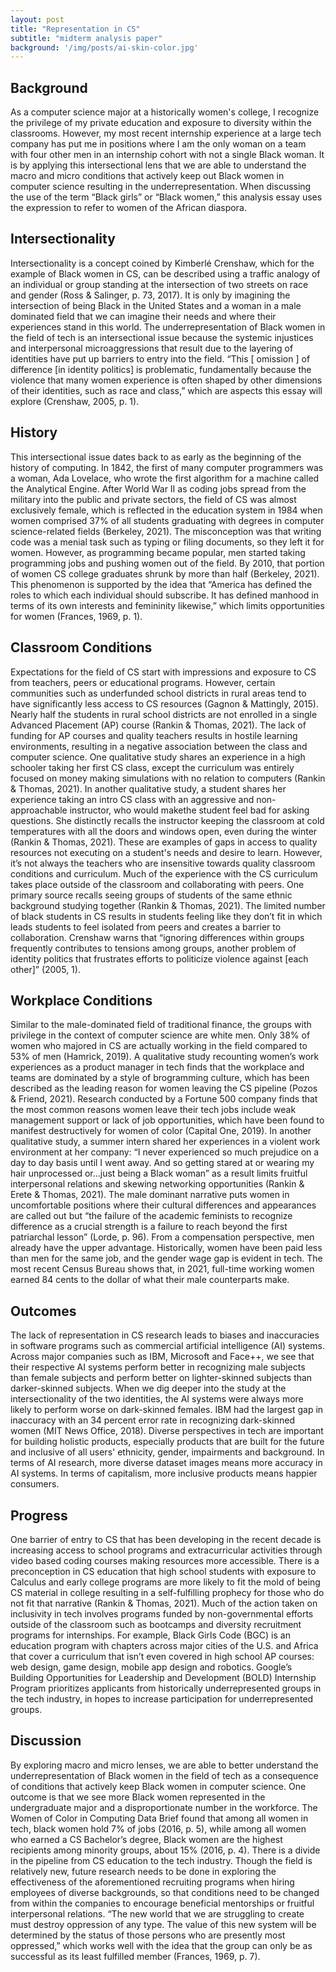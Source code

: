 ```yaml
---
layout: post
title: "Representation in CS"
subtitle: "midterm analysis paper"
background: '/img/posts/ai-skin-color.jpg'
---
```


## Background 
As a computer science major at a historically women's college, I recognize the privilege of my private education and exposure to diversity within the classrooms. However, my most recent internship experience at a large tech company has put me in positions where I am the only woman on a team with four other men in an internship cohort with not a single Black woman. It is by applying this intersectional lens that we are able to understand the macro and micro conditions that actively keep out Black women in computer science resulting in the underrepresentation. When discussing the use of the term “Black girls” or “Black women,” this analysis essay uses the expression to refer to women of the African diaspora. 

## Intersectionality 
Intersectionality is a concept coined by Kimberlé Crenshaw, which for the example of Black women in CS, can be described using a traffic analogy of an individual or group standing at the intersection of two streets on race and gender (Ross & Salinger, p. 73, 2017). It is only by imagining the intersection of being Black in the United States and a woman in a male dominated field that we can imagine their needs and where their experiences stand in this world. The underrepresentation of Black women in the field of tech is an intersectional issue because the systemic injustices and interpersonal microaggressions that result due to the layering of identities have put up barriers to entry into the field. “This [ omission ] of difference [in identity politics] is problematic, fundamentally because the violence that many women experience is often shaped by other dimensions of their identities, such as race and class,” which are aspects this essay will explore (Crenshaw, 2005, p. 1). 

## History 
This intersectional issue dates back to as early as the beginning of the history of computing. In 1842, the first of many computer programmers was a woman, Ada Lovelace, who wrote the first algorithm for a machine called the Analytical Engine. After World War II as coding jobs spread from the military into the public and private sectors, the field of CS was almost exclusively female, which is reflected in the education system in 1984 when women comprised 37% of all students graduating with degrees in computer science-related fields (Berkeley, 2021). The misconception was that writing code was a menial task such as typing or filing documents, so they left it for women. However, as programming became popular, men started taking programming jobs and pushing women out of the field. By 2010, that portion of women CS college graduates shrunk by more than half (Berkeley, 2021). This phenomenon is supported by the idea that “America has defined the roles to which each individual should subscribe. It has defined manhood in terms of its own interests and femininity likewise,” which limits opportunities for women (Frances, 1969, p. 1). 

## Classroom Conditions
Expectations for the field of CS start with impressions and exposure to CS from teachers, peers or educational programs. However, certain communities such as underfunded school districts in rural areas tend to have significantly less access to CS resources (Gagnon & Mattingly, 2015). Nearly half the students in rural school districts are not enrolled in a single Advanced Placement (AP) course (Rankin & Thomas, 2021). The lack of funding for AP courses and quality teachers results in hostile learning environments, resulting in a negative association between the class and computer science. One qualitative study shares an experience in a high schooler taking her first CS class, except the curriculum was entirely focused on money making simulations with no relation to computers (Rankin & Thomas, 2021). In another qualitative study, a student shares her experience taking an intro CS class with an aggressive and non-approachable instructor, who would make​ the student feel bad for asking questions. She distinctly recalls the instructor keeping the classroom at cold temperatures with all the doors and windows open, even during the winter (Rankin & Thomas, 2021). These are examples of gaps in access to quality resources not executing on a student's needs and desire to learn. However, it’s not always the teachers who are insensitive towards quality classroom conditions and curriculum. Much of the experience with the CS curriculum takes place outside of the classroom and collaborating with peers. One primary source recalls seeing groups of students of the same ethnic background studying together (Rankin & Thomas, 2021). The limited number of black students in CS results in students feeling like they don’t fit in which leads students to feel isolated from peers and creates a barrier to collaboration. Crenshaw warns that “ignoring differences within groups frequently contributes to tensions among groups, another problem of identity politics that frustrates efforts to politicize violence against [each other]” (2005, 1).

## Workplace Conditions
Similar to the male-dominated field of traditional finance, the groups with privilege in the context of computer science are white men. Only 38% of women who majored in CS are actually working in the field compared to 53% of men (Hamrick, 2019). A qualitative study recounting women’s work experiences as a product manager in tech finds that the workplace and teams are dominated by a style of brogramming culture, which has been described as the leading reason for women leaving the CS pipeline (Pozos & Friend, 2021). Research conducted by a Fortune 500 company finds that the most common reasons women leave their tech jobs include weak management support or lack of job opportunities, which have been found to manifest destructively for women of color (Capital One, 2019). In another qualitative study, a summer intern shared her experiences in a violent work environment at her company: “I never experienced so much prejudice on a day to day basis until I went away. And so getting stared at or wearing my hair unprocessed or...just being a Black woman” as a result limits fruitful interpersonal relations and skewing networking opportunities (Rankin & Erete & Thomas, 2021). The male dominant narrative puts women in uncomfortable positions where their cultural differences and appearances are called out but “the failure of the academic feminists to recognize difference as a crucial strength is a failure to reach beyond the first patriarchal lesson” (Lorde, p. 96). From a compensation perspective, men already have the upper advantage. Historically, women have been paid less than men for the same job, and the gender wage gap is evident in tech. The most recent Census Bureau shows that, in 2021, full-time working women earned 84 cents to the dollar of what their male counterparts make. 

## Outcomes 
The lack of representation in CS research leads to biases and inaccuracies in software programs such as commercial artificial intelligence (AI) systems. Across major companies such as IBM, Microsoft and Face++, we see that their respective AI systems perform better in recognizing male subjects than female subjects and perform better on lighter-skinned subjects than darker-skinned subjects. When we dig deeper into the study at the intersectionality of the two identities, the AI systems were always more likely to perform worse on dark-skinned females. IBM had the largest gap in inaccuracy with an 34 percent error rate in recognizing dark-skinned women (MIT News Office, 2018). Diverse perspectives in tech are important for building holistic products, especially products that are built for the future and inclusive of all users' ethnicity, gender, impairments and background. In terms of AI research, more diverse dataset images means more accuracy in AI systems. In terms of capitalism, more inclusive products means happier consumers. 

## Progress
One barrier of entry to CS that has been developing in the recent decade is increasing access to school programs and extracurricular activities through video based coding courses making resources more accessible. There is a preconception in CS education that high school students with exposure to Calculus and early college programs are more likely to fit the mold of being CS material in college resulting in a self-fulfilling prophecy for those who do not fit that narrative (Rankin & Thomas, 2021). Much of the action taken on inclusivity in tech involves programs funded by non-governmental efforts outside of the classroom such as bootcamps and diversity recruitment programs for internships. For example, Black Girls Code (BGC) is an education program with chapters across major cities of the U.S. and Africa that cover a curriculum that isn’t even covered in high school AP courses: web design, game design, mobile app design and robotics. Google’s Building Opportunities for Leadership and Development (BOLD) Internship Program prioritizes applicants from historically underrepresented groups in the tech industry, in hopes to increase participation for underrepresented groups.

## Discussion
By exploring macro and micro lenses, we are able to better understand the underrepresentation of Black women in the field of tech as a consequence of conditions that actively keep Black women in computer science. One outcome is that we see more Black women represented in the undergraduate major and a disproportionate number in the workforce. The Women of Color in Computing Data Brief found that among all women in tech, black women hold 7% of jobs (2016, p. 5), while among all women who earned a CS Bachelor’s degree, Black women are the highest recipients among minority groups, about 15% (2016, p. 4). There is a divide in the pipeline from CS education to the tech industry. Though the field is relatively new, future research needs to be done in exploring the effectiveness of the aforementioned recruiting programs when hiring employees of diverse backgrounds, so that conditions need to be changed from within the companies to encourage beneficial mentorships or fruitful interpersonal relations. “The new world that we are struggling to create must destroy oppression of any type. The value of this new system will be determined by the status of those persons who are presently most oppressed,” which works well with the idea that the group can only be as successful as its least fulfilled member (Frances, 1969, p. 7). 
